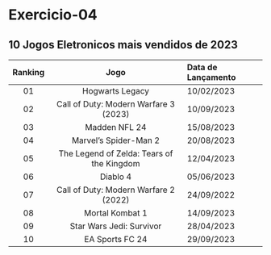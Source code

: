 # Exercicio-04

## 10 Jogos Eletronicos mais vendidos de 2023

| Ranking | Jogo | Data de Lançamento |
:---: | :---: | :---
01 | Hogwarts Legacy | 10/02/2023 |
02 | Call of Duty: Modern Warfare 3 (2023) | 10/09/2023 | 
03 | Madden NFL 24 | 15/08/2023 | 
04 | Marvel’s Spider-Man 2 | 20/08/2023 | 
05 | The Legend of Zelda: Tears of the Kingdom | 12/04/2023 | 
06 | Diablo 4 | 05/06/2023 | 
07 | Call of Duty: Modern Warfare 2 (2022) | 24/09/2022 | 
08 | Mortal Kombat 1 | 14/09/2023 | 
09 | Star Wars Jedi: Survivor | 28/04/2023 | 
10 | EA Sports FC 24 | 29/09/2023 | 

